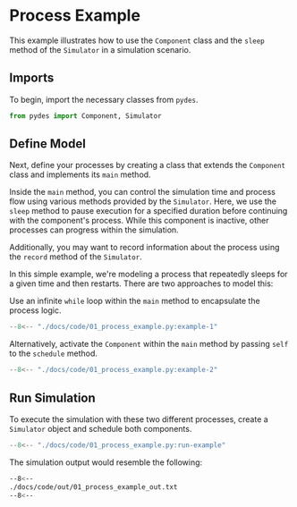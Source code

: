 # Process Example

This example illustrates how to use the `Component` class and the `sleep` method of the `Simulator` in a simulation scenario.

## Imports

To begin, import the necessary classes from `pydes`.

```python
from pydes import Component, Simulator
```

## Define Model

Next, define your processes by creating a class that extends the `Component` class and implements its `main` method.

Inside the `main` method, you can control the simulation time and process flow using various methods provided by the `Simulator`. Here, we use the `sleep` method to pause execution for a specified duration before continuing with the component's process. While this component is inactive, other processes can progress within the simulation.

Additionally, you may want to record information about the process using the `record` method of the `Simulator`.

In this simple example, we're modeling a process that repeatedly sleeps for a given time and then restarts. There are two approaches to model this:

Use an infinite `while` loop within the `main` method to encapsulate the process logic.

```py linenums="1" hl_lines="1 11"
--8<-- "./docs/code/01_process_example.py:example-1"
```

Alternatively, activate the `Component` within the `main` method by passing `self` to the `schedule` method.

```py linenums="1" hl_lines="11"
--8<-- "./docs/code/01_process_example.py:example-2"
```

## Run Simulation

To execute the simulation with these two different processes, create a `Simulator` object and schedule both components.

```py linenums="1"
--8<-- "./docs/code/01_process_example.py:run-example"
```

The simulation output would resemble the following:

```bash
--8<--
./docs/code/out/01_process_example_out.txt
--8<--
```